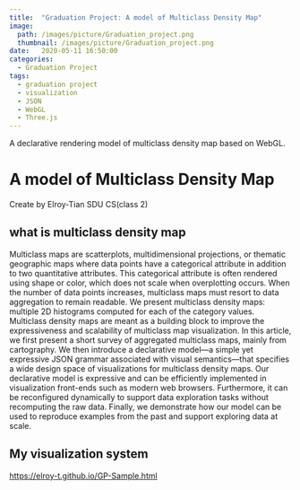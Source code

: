 ```yaml
---
title:  "Graduation Project: A model of Multiclass Density Map"
image: 
  path: /images/picture/Graduation_project.png
  thumbnail: /images/picture/Graduation_project.png
date:   2020-05-11 16:50:00
categories:
  - Graduation Project
tags:
  - graduation project
  - visualization
  - JSON
  - WebGL
  - Three.js
---
```


A declarative rendering model of multiclass density map based on WebGL.

# A model of Multiclass Density Map

Create by Elroy-Tian SDU CS(class 2)

## what is multiclass density map

Multiclass maps are scatterplots, multidimensional projections, or thematic geographic maps where data points have a categorical attribute in addition to two quantitative attributes. This categorical attribute is often rendered using shape or color, which does not scale when overplotting occurs. When the number of data points increases, multiclass maps must resort to data aggregation to remain readable. We present multiclass density maps: multiple 2D histograms computed for each of the category values. Multiclass density maps are meant as a building block to improve the expressiveness and scalability of multiclass map visualization. In this article, we first present a short survey of aggregated multiclass maps, mainly from cartography. We then introduce a declarative model—a simple yet expressive JSON grammar associated with visual semantics—that specifies a wide design space of visualizations for multiclass density maps. Our declarative model is expressive and can be efficiently implemented in visualization front-ends such as modern web browsers. Furthermore, it can be reconfigured dynamically to support data exploration tasks without recomputing the raw data. Finally, we demonstrate how our model can be used to reproduce examples from the past and support exploring data at scale.


## My visualization system

<https://elroy-t.github.io/GP-Sample.html>




  

  
  

